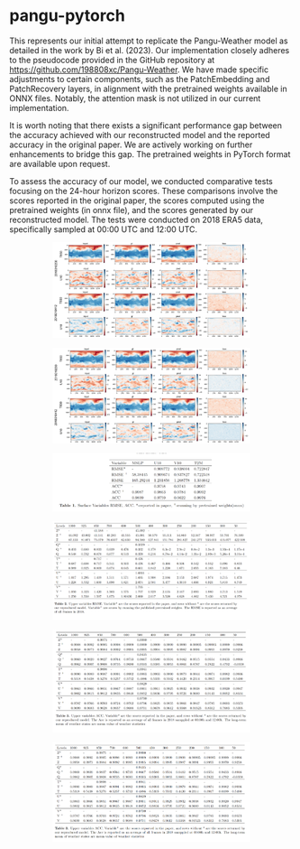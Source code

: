 # pangu-pytorch

This represents our initial attempt to replicate the Pangu-Weather model as detailed in the work by Bi et al. (2023). Our implementation closely adheres to the pseudocode provided in the GitHub repository at https://github.com/198808xc/Pangu-Weather. We have made specific adjustments to certain components, such as the PatchEmbedding and PatchRecovery layers, in alignment with the pretrained weights available in ONNX files. Notably, the attention mask is not utilized in our current implementation.

It is worth noting that there exists a significant performance gap between the accuracy achieved with our reconstructed model and the reported accuracy in the original paper. We are actively working on further enhancements to bridge this gap. The pretrained weights in PyTorch format are available upon request.

To assess the accuracy of our model, we conducted comparative tests focusing on the 24-hour horizon scores. These comparisons involve the scores reported in the original paper, the scores computed using the pretrained weights (in onnx file), and the scores generated by our reconstructed model. The tests were conducted on 2018 ERA5 data, specifically sampled at 00:00 UTC and 12:00 UTC.

<p align="center">
  <img src="fig/vis.png" width="350" title="Figure 1. Visualization of two sample results returned by the reproduced model.">
</p>
<p align="center">
  <img src="fig/vis_onnx.png" width="350" title="Figure 1. Visualization of two sample results returned by the pretrained weights..">
</p>

<p align="center">
  <img src="fig/tab1.png" width="350">
</p>
<p align="center">
  <img src="fig/tab2.png" width="350">
</p>
<p align="center">
  <img src="fig/tab3.png" width="350">
</p>
<p align="center">
  <img src="fig/tab4.png" width="350">
</p>
